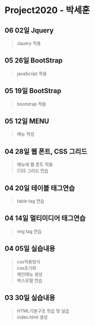 # Project2020 - 박세훈

## 06 02일 Jquery
 > Jquery 적용<br>

## 05 26일 BootStrap
 > javaScript 적용<br>

 ## 05 19일 BootStrap
 > bootstrap 적용<br>

 ## 05 12일 MENU
 > 메뉴 작성<br>
 
 ## 04 28일 웹 폰트, CSS 그리드
 > 메뉴에 웹 폰트 적용<br>
 CSS 그리드 연습<br>

  ## 04 20일 테이블 태그연습
 > table tag 연습<br>

 ## 04 14일 멀티미디어 태그연습
 > img tag 연습<br>

 ## 04 05일 실습내용
 >css적용방식 <br>
 css초기화 <br>
 메인메뉴 생성 <br>
 박스모델 연습 <br>

 ## 03 30일 실습내용
> HTML기본구조 학습 및 실습 <br>
index.html 생성
